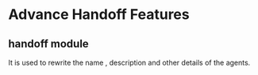 # Advance Handoff Features
## handoff module 
It is used to rewrite the name , description and other details of the agents.
